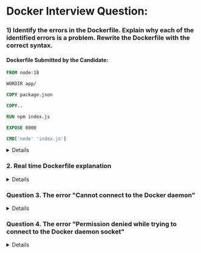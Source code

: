 # Docker Interview Question:

### 1) Identify the errors in the Dockerfile. Explain why each of the identified errors is a problem. Rewrite the Dockerfile with the correct syntax.

#### Dockerfile Submitted by the Candidate:
```dockerfile
FROM node:18

WORDIR app/

COPY package.json

COPY..

RUN npm index.js

EXPOSE 8000

CMD['node' 'index.js']
```

<details>
  
#### Errors Identified:
1. **Typo in `WORKDIR`**: The keyword `WORDIR` is incorrect. It should be `WORKDIR`.
2. **Incorrect Path in `COPY` Instruction**: The `COPY package.json` is missing the destination path. It should specify where to copy the file inside the container.
3. **Missing Space in `COPY..`**: The instruction `COPY..` lacks the necessary space between `COPY` and `..`. This will result in a syntax error.
4. **Incorrect `RUN` Command**: The command `RUN npm index.js` is incorrect. `npm` is used for managing Node.js packages, not for running a script. The correct command should be `RUN node index.js` or a different command that installs dependencies, like `RUN npm install`.
5. **Incorrect Syntax for `CMD`**: The `CMD` instruction syntax is wrong. It should either be a JSON array (`CMD ["node", "index.js"]`) or a string with a shell form (`CMD node index.js`).

#### Corrected Dockerfile:
```dockerfile
FROM node:18

WORKDIR /app

COPY package.json /app

COPY . /app

RUN npm install

EXPOSE 8000

CMD ["node", "index.js"]
```
</details>


### 2. Real time Dockerfile explanation 
<details>

When explaining this Dockerfile to an interviewer, it's important to convey both your understanding of Docker and the rationale behind each step. Here's how you might structure your explanation:

### **Introduction**
"This Dockerfile is designed to containerize a React application by using a multi-stage build approach. The first stage builds the React app using Node.js, and the second stage serves the built files using Nginx. This method ensures that the final Docker image is optimized and contains only the necessary components for running the application."

### **Stage 1: Build**
1. **Base Image Selection:**
   - *"The first stage uses the `node:lts` image, which is the Long-Term Support version of Node.js. This ensures compatibility and stability when building the React application."*

2. **Working Directory:**
   - *"I set the working directory to `/app`, which is where all the application files and dependencies will be stored within the container."*

3. **Environment Path Configuration:**
   - *"The `ENV PATH /app/node_modules/.bin:$PATH` line adds the Node.js binaries to the system's `PATH`. This allows me to run Node.js commands directly without specifying the full path, making it easier to execute commands during the build process."*

4. **Dependency Installation:**
   - *"Next, I copy the `package.json` and `package-lock.json` files into the container. These files contain the list of dependencies required by the application. By copying these files before the application code, Docker can cache the installation of dependencies. If the dependencies haven't changed, this layer won't need to be rebuilt, speeding up subsequent builds."*

   - *"Then, I run `npm install` to install all the dependencies. This ensures that the application has everything it needs to build successfully."*

5. **Copying Application Code:**
   - *"After installing the dependencies, I copy the entire application code into the container with `COPY . .`. This includes the React source code and any other necessary files."*

6. **Building the Application:**
   - *"Finally, I run `npm run build`, which builds the React application. The build process typically outputs optimized static files, such as HTML, CSS, and JavaScript, into a directory like `dist` or `build`. These are the files that will be served to the end users."*

### **Stage 2: Serve**
1. **Base Image Selection:**
   - *"For the second stage, I use the `nginx:latest` image. Nginx is a lightweight and high-performance web server that's well-suited for serving static files, making it an ideal choice for serving a React application."*

2. **System Update and Security:**
   - *"To ensure that the Nginx server is up to date, I run `apt-get update && apt-get upgrade -y`. This updates the package lists and installs the latest versions of any installed packages. I also clean up the package lists afterward to reduce the image size."*

3. **Copying Build Artifacts:**
   - *"I then copy the built application files from the first stage (`/app/dist`) into Nginx's web directory (`/usr/share/nginx/html`). This directory is where Nginx expects to find the files it will serve."*

4. **Custom Nginx Configuration:**
   - *"I replace the default Nginx configuration with a custom one by copying my `nginx.conf` file into the appropriate directory. This allows me to customize how Nginx handles incoming requests, such as setting up routing rules or enabling gzip compression."*

5. **Exposing Port 80:**
   - *"I expose port 80, which is the default port for HTTP traffic. This allows external traffic to reach the Nginx server and, in turn, the React application."*

6. **Starting the Server:**
   - *"Finally, I use `CMD ["nginx", "-g", "daemon off;"]` to start the Nginx server. The `-g "daemon off;"` option keeps Nginx running in the foreground, which is necessary for Docker containers, as the container will stop if the main process exits."*

### **Conclusion**
*"This Dockerfile is designed to be efficient and secure. By using a multi-stage build, I ensure that the final image only contains what's necessary to run the application, resulting in a smaller and more secure image. This approach also makes the build process faster by leveraging Docker's layer caching, particularly when dependencies haven't changed."*

### **Optional Enhancements Discussion**
*"Additionally, there are a few enhancements I could discuss, such as running Nginx as a non-root user to improve security or further optimizing the build process by only copying specific files needed for the build. This shows an understanding of best practices in Docker and container security."*

This explanation demonstrates not only your technical understanding but also your ability to communicate complex concepts clearly and effectively.
</details>


### Question 3. The error "Cannot connect to the Docker daemon" 
<details>
The Docker service isn't running on your system. To fix this, you need to start the Docker service.

Here’s how you can do it in simple steps:

1. **Start the Docker service (Linux/Ubuntu)**:
   - Run the following command in your terminal:
     ```bash
     sudo systemctl start docker
     ```
   - This command tells your system to start the Docker service.

2. **Check if Docker is running**:
   - You can verify if Docker is running by typing:
     ```bash
     sudo systemctl status docker
     ```
   - This will show you the status of the Docker service. If it's running, you’re good to go!

3. **If you're using Docker Machine**:
   - Run the following command to start Docker Machine:
     ```bash
     docker-machine start
     ```

After doing this, you should be able to connect to the Docker daemon and use Docker commands normally.
</details>


### Question 4. The error "Permission denied while trying to connect to the Docker daemon socket"
<details>

 This Errors occurs because your user account doesn't have the necessary permissions to run Docker commands without using `sudo`.

Here’s the solution explained in simple steps:

1. **Add your user to the Docker group**:
   - Run the following command to give your user the needed permissions:
     ```bash
     sudo usermod -aG docker $USER
     ```
   - This command adds your user (represented by `$USER`) to the **docker group**.

2. **Log out and log back in**:
   - For the changes to take effect, you need to log out of your computer and then log back in.

3. **Verify the solution**:
   - After logging back in, try running a Docker command (e.g., `docker ps`) **without** using `sudo`:
     ```bash
     docker ps
     ```
   - If it works without showing the "Permission denied" error, the problem is solved!

This way, you can run Docker commands without needing `sudo` every time.

</details>
